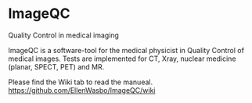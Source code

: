 # ImageQC
Quality Control in medical imaging

ImageQC is a software-tool for the medical physicist in Quality Control of medical images. Tests are implemented for CT, Xray, nuclear medicine (planar, SPECT, PET) and MR.

Please find the Wiki tab to read the manueal. https://github.com/EllenWasbo/ImageQC/wiki
